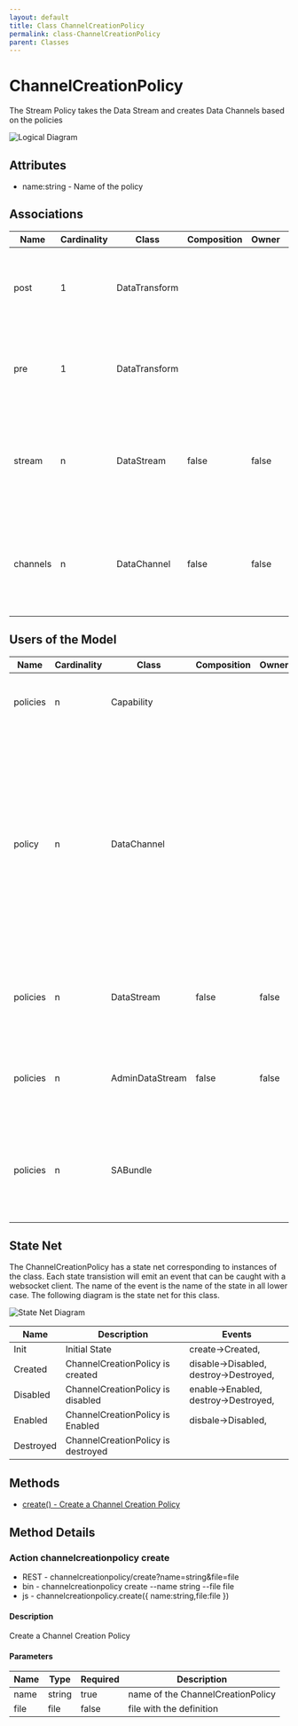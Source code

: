 ```yaml
---
layout: default
title: Class ChannelCreationPolicy
permalink: class-ChannelCreationPolicy
parent: Classes
---
```


# ChannelCreationPolicy

The Stream Policy takes the Data Stream and creates Data Channels based on the policies

![Logical Diagram](./logical.png)

## Attributes

* name:string - Name of the policy


## Associations

| Name | Cardinality | Class | Composition | Owner | Description |
| --- | --- | --- | --- | --- | --- |
| post | 1 | DataTransform |  |  | This is the transform to run after all of the transformation and before sending out. |
| pre | 1 | DataTransform |  |  | This is the transform to run after all of the transformation and before sending out. |
| stream | n | DataStream | false | false | This is the collection of streams that the policy is attached. The policy will only apply to the attached DataStreams. |
| channels | n | DataChannel | false | false | This collection of channels that are used to create channel instances when the stream is created. |



## Users of the Model

| Name | Cardinality | Class | Composition | Owner | Description |
| --- | --- | --- | --- | --- | --- |
| policies | n | Capability |  |  | Policies to apply to the bundles when they are deployed. |
| policy | n | DataChannel |  |  | This policy is the policy that will create an instance of the data channel attached to a data stream. The policy defines how the channel is created and what transformation service to use when publishing or consuming information on the channel. |
| policies | n | DataStream | false | false | This is the collection policies that apply to the stream when the stream is created. |
| policies | n | AdminDataStream | false | false | This is the collection policies that apply to the stream when the stream is created. |
| policies | n | SABundle |  |  | Policies to apply to the SABR when the instance is launched. This should build the channels for the data streams. |



## State Net
The ChannelCreationPolicy has a state net corresponding to instances of the class. Each state transistion will emit an 
event that can be caught with a websocket client. The name of the event is the name of the state in all lower case.
The following diagram is the state net for this class.

![State Net Diagram](./statenet.png)

| Name | Description | Events |
| --- | --- | --- |
| Init | Initial State | create-&gt;Created,  |
| Created | ChannelCreationPolicy is created | disable-&gt;Disabled, destroy-&gt;Destroyed,  |
| Disabled | ChannelCreationPolicy is disabled | enable-&gt;Enabled, destroy-&gt;Destroyed,  |
| Enabled | ChannelCreationPolicy is Enabled | disbale-&gt;Disabled,  |
| Destroyed | ChannelCreationPolicy is destroyed |  |



## Methods
* [create() - Create a Channel Creation Policy](#action-create)


<h2>Method Details</h2>
    
### Action channelcreationpolicy create



* REST - channelcreationpolicy/create?name=string&amp;file=file
* bin - channelcreationpolicy create --name string --file file
* js - channelcreationpolicy.create({ name:string,file:file })

#### Description
Create a Channel Creation Policy

#### Parameters

| Name | Type | Required | Description |
|---|---|---|---|
| name | string |true | name of the ChannelCreationPolicy |
| file | file |false | file with the definition |





